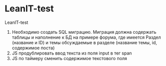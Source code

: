 # LeanIT-test
LeanIT-test
1. Необходимо создать SQL миграцию. Миграция должна содержать таблицы и наполнение к БД на примере форума, где имеется Раздел (название и ID) и темы обсуждаемые в разделе (название темы, id, содержимое поста)
2. JS продублировать ввод текста из поля input в тег span
3. JS по таймеру сменить содержимое текстового поля
